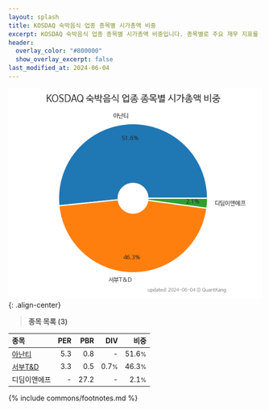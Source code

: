 ```yaml
---
layout: splash
title: KOSDAQ 숙박음식 업종 종목별 시가총액 비중
excerpt: KOSDAQ 숙박음식 업종 종목별 시가총액 비중입니다. 종목별로 주요 재무 지표를 함께 표시합니다.
header:
  overlay_color: "#800000"
  show_overlay_excerpt: false
last_modified_at: 2024-06-04
---
```



![KOSDAQ 숙박음식 업종 종목별 시가총액 비중](/stats/sector/images/kosdaq_업종_숙박음식_종목.png){: .align-center}


> **종목 목록 (3)**<a id="list"></a>

| **종목** | **PER** | **PBR** | **DIV** | **비중** |
| :------- | ------: | ------: | ------: | -------: |
| [아난티](/025980/) | 5.3 | 0.8 | - | 51.6<small>%</small> |
| [서부T&D](/006730/) | 3.3 | 0.5 | 0.7<small>%</small> | 46.3<small>%</small> |
| 디딤이앤에프 | - | 27.2 | - | 2.1<small>%</small> |

{% include commons/footnotes.md %}